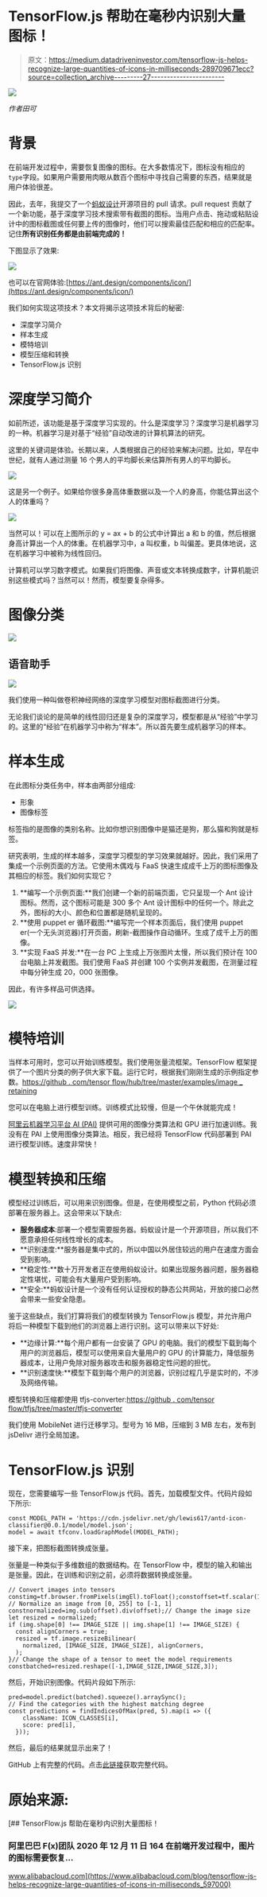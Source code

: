 # TensorFlow.js 帮助在毫秒内识别大量图标！

> 原文：<https://medium.datadriveninvestor.com/tensorflow-js-helps-recognize-large-quantities-of-icons-in-milliseconds-289709671ecc?source=collection_archive---------27----------------------->

![](img/9a2d647181cdf6dc8c87ceebcdfd43fc.png)

*作者田可*

# 背景

在前端开发过程中，需要恢复图像的图标。在大多数情况下，图标没有相应的`type`字段。如果用户需要用肉眼从数百个图标中寻找自己需要的东西，结果就是用户体验很差。

因此，去年，我提交了一个[蚂蚁设计](https://ant.design/)开源项目的 pull 请求。pull request 贡献了一个新功能，基于深度学习技术搜索带有截图的图标。当用户点击、拖动或粘贴设计中的图标截图或任何要上传的图像时，他们可以搜索最佳匹配和相应的匹配率。记住**所有识别任务都是由前端完成的！**

下图显示了效果:

![](img/46e4f66ec7d9dff8fc79e14b86878138.png)

也可以在官网体验:[https://ant.design/components/icon/](https://ant.design/components/icon/)

我们如何实现这项技术？本文将揭示这项技术背后的秘密:

*   深度学习简介
*   样本生成
*   模特培训
*   模型压缩和转换
*   TensorFlow.js 识别

# 深度学习简介

如前所述，该功能是基于深度学习实现的。什么是深度学习？深度学习是机器学习的一种。机器学习是对基于“经验”自动改进的计算机算法的研究。

这里的关键词是体验。长期以来，人类根据自己的经验来解决问题。比如，早在中世纪，就有人通过测量 16 个男人的平均脚长来估算所有男人的平均脚长。

![](img/2bc2794ad1a1355dd50fb7bea83b977d.png)

这是另一个例子。如果给你很多身高体重数据以及一个人的身高，你能估算出这个人的体重吗？

![](img/74d18ee704f0f5998c0d2e4ce8a3b001.png)

当然可以！可以在上图所示的 y = ax + b 的公式中计算出 a 和 b 的值，然后根据身高计算出一个人的体重。在机器学习中，a 叫权重，b 叫偏差。更具体地说，这在机器学习中被称为线性回归。

计算机可以学习数字模式。如果我们将图像、声音或文本转换成数字，计算机能识别这些模式吗？当然可以！然而，模型要复杂得多。

# 图像分类

![](img/0b98c3d45ddfd11344fab4222aecf5dd.png)

## 语音助手

![](img/a9773f0d80370bcac9d05e1568dc86b2.png)

我们使用一种叫做卷积神经网络的深度学习模型对图标截图进行分类。

无论我们谈论的是简单的线性回归还是复杂的深度学习，模型都是从“经验”中学习的。这里的“经验”在机器学习中称为“样本”。所以首先要生成机器学习的样本。

# 样本生成

在此图标分类任务中，样本由两部分组成:

*   形象
*   图像标签

标签指的是图像的类别名称。比如你想识别图像中是猫还是狗，那么猫和狗就是标签。

研究表明，生成的样本越多，深度学习模型的学习效果就越好。因此，我们采用了集成一个示例页面的方法。它使用木偶戏与 FaaS 快速生成成千上万的图标图像及其相应的标签。我们如何实现它？

1.  **编写一个示例页面:**我们创建一个新的前端页面，它只呈现一个 Ant 设计图标。然而，这个图标可能是 300 多个 Ant 设计图标中的任何一个。除此之外，图标的大小、颜色和位置都是随机呈现的。
2.  **使用 puppet er 循环截图:**编写完一个样本页面后，我们使用 puppet er(一个无头浏览器)打开页面，刷新-截图操作自动循环。生成了成千上万的图像。
3.  **实现 FaaS 并发:**在一台 PC 上生成上万张图片太慢，所以我们预计在 100 台电脑上并发截图。我们使用 FaaS 并创建 100 个实例并发截图，在测量过程中每分钟生成 20，000 张图像。

因此，有许多样品可供选择。

![](img/a36b1b62fdcbc49baadf48d4c7f5b8ea.png)

# 模特培训

当样本可用时，您可以开始训练模型。我们使用张量流框架。TensorFlow 框架提供了一个图片分类的例子供大家下载。运行它时，根据我们刚刚生成的示例指定参数。[https://github . com/tensor flow/hub/tree/master/examples/image _ retaining](https://github.com/tensorflow/hub/tree/master/examples/image_retraining)

您可以在电脑上进行模型训练。训练模式比较慢，但是一个午休就能完成！

[阿里云机器学习平台 AI (PAI)](https://www.alibabacloud.com/product/machine-learning) 提供可用的图像分类算法和 GPU 进行加速训练。我没有在 PAI 上使用图像分类算法。相反，我已经将 TensorFlow 代码部署到 PAI 进行模型训练。速度非常快！

# 模型转换和压缩

模型经过训练后，可以用来识别图像。但是，在使用模型之前，Python 代码必须部署在服务器上。这会带来以下缺点:

*   **服务器成本**:部署一个模型需要服务器。蚂蚁设计是一个开源项目，所以我们不愿意承担任何线性增长的成本。
*   **识别速度:**服务器是集中式的，所以中国以外居住较远的用户在速度方面会受到影响。
*   **稳定性:**数十万开发者正在使用蚂蚁设计。如果出现服务器问题，服务器稳定性堪忧，可能会有大量用户受到影响。
*   **安全:**蚂蚁设计是一个没有任何认证授权的静态公共网站，开放的接口必然会带来一些安全隐患。

鉴于这些缺点，我们打算将我们的模型转换为 TensorFlow.js 模型，并允许用户将后一种模型下载到他们的浏览器上进行识别。这可以带来以下好处:

*   **边缘计算:**每个用户都有一台安装了 GPU 的电脑。我们的模型下载到每个用户的浏览器后，模型可以使用来自大量用户的 GPU 的计算能力，降低服务器成本，让用户免除对服务器攻击和服务器稳定性问题的担忧。
*   **识别速度快:**模型下载到每个用户的浏览器，识别过程几乎是实时的，不涉及网络传输。

模型转换和压缩都使用 tfjs-converter:[https://github . com/tensor flow/tfjs/tree/master/tfjs-converter](https://github.com/tensorflow/tfjs/tree/master/tfjs-converter)

我们使用 MobileNet 进行迁移学习。型号为 16 MB，压缩到 3 MB 左右，发布到 jsDelivr 进行全局加速。

# TensorFlow.js 识别

现在，您需要编写一些 TensorFlow.js 代码。首先，加载模型文件。代码片段如下所示:

```
const MODEL_PATH = 'https://cdn.jsdelivr.net/gh/lewis617/antd-icon-classifier@0.0.1/model/model.json';
model = await tfconv.loadGraphModel(MODEL_PATH);
```

接下来，把图标截图转换成张量。

张量是一种类似于多维数组的数据结构。在 TensorFlow 中，模型的输入和输出是张量。因此，在训练和识别之前，必须将数据转换成张量。

```
// Convert images into tensors
constimg=tf.browser.fromPixels(imgEl).toFloat();constoffset=tf.scalar(127.5);
// Normalize an image from [0, 255] to [-1, 1]
constnormalized=img.sub(offset).div(offset);// Change the image size 
let resized = normalized;
if (img.shape[0] !== IMAGE_SIZE || img.shape[1] !== IMAGE_SIZE) {
  const alignCorners = true;
  resized = tf.image.resizeBilinear(
    normalized, [IMAGE_SIZE, IMAGE_SIZE], alignCorners,
  );
}// Change the shape of a tensor to meet the model requirements
constbatched=resized.reshape([-1,IMAGE_SIZE,IMAGE_SIZE,3]);
```

然后，开始识别图像。代码片段如下所示:

```
pred=model.predict(batched).squeeze().arraySync();
// Find the categories with the highest matching degree
const predictions = findIndicesOfMax(pred, 5).map(i => ({
    className: ICON_CLASSES[i],
    score: pred[i],
  }));
```

然后，最后的结果就显示出来了！

GitHub 上有完整的代码。点击[此链接](https://github.com/lewis617/antd-icon-classifier)获取完整代码。

# 原始来源:

[](https://www.alibabacloud.com/blog/tensorflow-js-helps-recognize-large-quantities-of-icons-in-milliseconds_597000) [## TensorFlow.js 帮助在毫秒内识别大量图标！

### 阿里巴巴 F(x)团队 2020 年 12 月 11 日 164 在前端开发过程中，图片的图标需要恢复…

www.alibabacloud.com](https://www.alibabacloud.com/blog/tensorflow-js-helps-recognize-large-quantities-of-icons-in-milliseconds_597000)